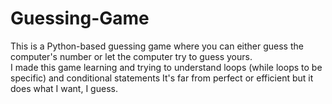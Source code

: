 # Guessing-Game
This is a Python-based guessing game where you can either guess the computer's number or let the computer try to guess yours.                                                                 
I made this game learning and trying to understand loops (while loops to be specific) and conditional statements
It's far from perfect or efficient but it does what I want, I guess.
